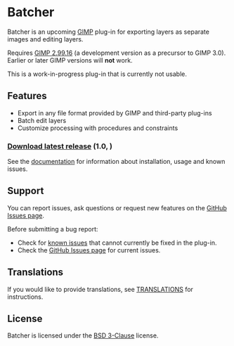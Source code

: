 # Batcher

Batcher is an upcoming [GIMP](https://www.gimp.org/) plug-in for exporting layers as separate images and editing layers.

Requires [GIMP 2.99.16](https://www.gimp.org/downloads/devel/) (a development version as a precursor to GIMP 3.0). Earlier or later GIMP versions will **not** work.

This is a work-in-progress plug-in that is currently not usable.


## Features

* Export in any file format provided by GIMP and third-party plug-ins
* Batch edit layers
* Customize processing with procedures and constraints


### [Download latest release](https://github.com/kamilburda/batcher/releases/tag/1.0) (1.0, )

See the [documentation](https://kamilburda.github.io/batcher/sections) for information about installation, usage and known issues.


## Support

You can report issues, ask questions or request new features on the [GitHub Issues page](https://github.com/kamilburda/batcher/issues).

Before submitting a bug report:
* Check for [known issues](docs/sections/Known-Issues.md) that cannot currently be fixed in the plug-in.
* Check the [GitHub Issues page](https://github.com/kamilburda/batcher/issues) for current issues.


## Translations

If you would like to provide translations, see [TRANSLATIONS](TRANSLATIONS.md) for instructions.


## License

Batcher is licensed under the [BSD 3-Clause](LICENSE) license.
